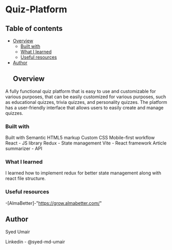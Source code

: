 # Quiz-Platform
## Table of contents

- [Overview](#overview)
  - [Built with](#built-with)
  - [What I learned](#what-i-learned)
  - [Useful resources](#useful-resources)
- [Author](#author)
  ## Overview
A fully functional quiz platform that is easy to use and customizable for various purposes, that can be easily customized for various purposes, such as educational quizzes, trivia quizzes, and personality quizzes. The platform has a user-friendly interface that allows users to easily create and manage quizzes. 
 ### Built with
Built with
Semantic HTML5 markup
Custom CSS
Mobile-first workflow
React - JS library
Redux - State management
Vite - React framework
Article summarizer - API
### What I learned
I learned how to implement redux for better state management along with react file structure.

### Useful resources
-[AlmaBetter]-"https://grow.almabetter.com/"

## Author
Syed Umair

Linkedin - @syed-md-umair
